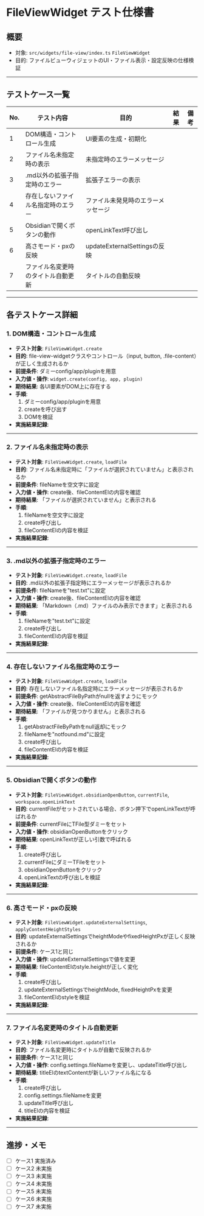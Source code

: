 # FileViewWidget テスト仕様書

## 概要
- 対象: `src/widgets/file-view/index.ts` `FileViewWidget`
- 目的: ファイルビューウィジェットのUI・ファイル表示・設定反映の仕様検証

---

## テストケース一覧

| No. | テスト内容                                 | 目的                                 | 結果 | 備考 |
|-----|--------------------------------------------|--------------------------------------|------|------|
| 1   | DOM構造・コントロール生成                  | UI要素の生成・初期化                 |      |      |
| 2   | ファイル名未指定時の表示                   | 未指定時のエラーメッセージ            |      |      |
| 3   | .md以外の拡張子指定時のエラー              | 拡張子エラーの表示                    |      |      |
| 4   | 存在しないファイル名指定時のエラー          | ファイル未発見時のエラーメッセージ     |      |      |
| 5   | Obsidianで開くボタンの動作                 | openLinkText呼び出し                  |      |      |
| 6   | 高さモード・pxの反映                       | updateExternalSettingsの反映          |      |      |
| 7   | ファイル名変更時のタイトル自動更新          | タイトルの自動反映                    |      |      |

---

## 各テストケース詳細

### 1. DOM構造・コントロール生成
- **テスト対象**: `FileViewWidget.create`
- **目的**: file-view-widgetクラスやコントロール（input, button, .file-content）が正しく生成されるか
- **前提条件**: ダミーconfig/app/pluginを用意
- **入力値・操作**: `widget.create(config, app, plugin)`
- **期待結果**: 各UI要素がDOM上に存在する
- **手順**:
  1. ダミーconfig/app/pluginを用意
  2. createを呼び出す
  3. DOMを検証
- **実施結果記録**:

---

### 2. ファイル名未指定時の表示
- **テスト対象**: `FileViewWidget.create`, `loadFile`
- **目的**: ファイル名未指定時に「ファイルが選択されていません」と表示されるか
- **前提条件**: fileNameを空文字に設定
- **入力値・操作**: create後、fileContentElの内容を確認
- **期待結果**: 「ファイルが選択されていません」と表示される
- **手順**:
  1. fileNameを空文字に設定
  2. create呼び出し
  3. fileContentElの内容を検証
- **実施結果記録**:

---

### 3. .md以外の拡張子指定時のエラー
- **テスト対象**: `FileViewWidget.create`, `loadFile`
- **目的**: .md以外の拡張子指定時にエラーメッセージが表示されるか
- **前提条件**: fileNameを"test.txt"に設定
- **入力値・操作**: create後、fileContentElの内容を確認
- **期待結果**: 「Markdown（.md）ファイルのみ表示できます」と表示される
- **手順**:
  1. fileNameを"test.txt"に設定
  2. create呼び出し
  3. fileContentElの内容を検証
- **実施結果記録**:

---

### 4. 存在しないファイル名指定時のエラー
- **テスト対象**: `FileViewWidget.create`, `loadFile`
- **目的**: 存在しないファイル名指定時にエラーメッセージが表示されるか
- **前提条件**: getAbstractFileByPathがnullを返すようにモック
- **入力値・操作**: create後、fileContentElの内容を確認
- **期待結果**: 「ファイルが見つかりません」と表示される
- **手順**:
  1. getAbstractFileByPathをnull返却にモック
  2. fileNameを"notfound.md"に設定
  3. create呼び出し
  4. fileContentElの内容を検証
- **実施結果記録**:

---

### 5. Obsidianで開くボタンの動作
- **テスト対象**: `FileViewWidget.obsidianOpenButton`, `currentFile`, `workspace.openLinkText`
- **目的**: currentFileがセットされている場合、ボタン押下でopenLinkTextが呼ばれるか
- **前提条件**: currentFileにTFile型ダミーをセット
- **入力値・操作**: obsidianOpenButtonをクリック
- **期待結果**: openLinkTextが正しい引数で呼ばれる
- **手順**:
  1. create呼び出し
  2. currentFileにダミーTFileをセット
  3. obsidianOpenButtonをクリック
  4. openLinkTextの呼び出しを検証
- **実施結果記録**:

---

### 6. 高さモード・pxの反映
- **テスト対象**: `FileViewWidget.updateExternalSettings`, `applyContentHeightStyles`
- **目的**: updateExternalSettingsでheightModeやfixedHeightPxが正しく反映されるか
- **前提条件**: ケース1と同じ
- **入力値・操作**: updateExternalSettingsで値を変更
- **期待結果**: fileContentElのstyle.heightが正しく変化
- **手順**:
  1. create呼び出し
  2. updateExternalSettingsでheightMode, fixedHeightPxを変更
  3. fileContentElのstyleを検証
- **実施結果記録**:

---

### 7. ファイル名変更時のタイトル自動更新
- **テスト対象**: `FileViewWidget.updateTitle`
- **目的**: ファイル名変更時にタイトルが自動で反映されるか
- **前提条件**: ケース1と同じ
- **入力値・操作**: config.settings.fileNameを変更し、updateTitle呼び出し
- **期待結果**: titleElのtextContentが新しいファイル名になる
- **手順**:
  1. create呼び出し
  2. config.settings.fileNameを変更
  3. updateTitle呼び出し
  4. titleElの内容を検証
- **実施結果記録**:

---

## 進捗・メモ

- [ ] ケース1 実施済み
- [ ] ケース2 未実施
- [ ] ケース3 未実施
- [ ] ケース4 未実施
- [ ] ケース5 未実施
- [ ] ケース6 未実施
- [ ] ケース7 未実施 